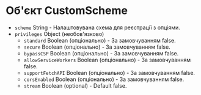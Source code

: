 # Об'єкт CustomScheme

* `scheme` String - Налаштовувана схема для реєстрації з опціями.
* `privileges` Object (необов'язково)
  * `standard` Boolean (опціонально) - За замовчуванням false.
  * `secure` Boolean (опціонально) - За замовчуванням false.
  * `bypassCSP` Boolean (опціонально) - За замовчуванням false.
  * `allowServiceWorkers` Boolean (опціонально) - За замовчуванням false.
  * `supportFetchAPI` Boolean (опціонально) - За замовчуванням false.
  * `corsEnabled` Boolean (опціонально) - За замовчуванням false.
  * `stream` Boolean (optional) - Default false.
